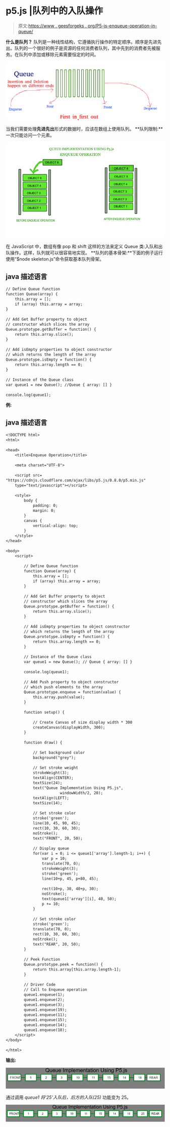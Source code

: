 # p5.js |队列中的入队操作

> 原文:[https://www . geesforgeks . org/P5-js-enqueue-operation-in-queue/](https://www.geeksforgeeks.org/p5-js-enqueue-operation-in-queue/)

**什么是队列？**
队列是一种线性结构，它遵循执行操作的特定顺序。顺序是先进先出。队列的一个很好的例子是资源的任何消费者队列，其中先到的消费者先被服务。在队列中添加或移除元素需要恒定的时间。

![queue](img/a3f253b1dbe832f1e2665a79f5b25dc9.png)

当我们需要处理**先进先出**形式的数据时，应该在数组上使用队列。
**队列限制:**一次只能访问一个元素。

![QUEUE](img/aed027b0ae4b4750ff83807f910778f9.png)

在 JavaScript 中，数组有像 pop 和 shift 这样的方法来定义 Queue 类:入队和出队操作。这样，队列就可以很容易地实现。
**队列的基本骨架:**下面的例子运行使用“$node skeleton.js”命令获取基本队列骨架。

## java 描述语言

```
// Define Queue function
function Queue(array) {
    this.array = [];
    if (array) this.array = array;
}

// Add Get Buffer property to object
// constructor which slices the array
Queue.prototype.getBuffer = function() {
    return this.array.slice();
}

// Add isEmpty properties to object constructor
// which returns the length of the array
Queue.prototype.isEmpty = function() {
    return this.array.length == 0;
}

// Instance of the Queue class
var queue1 = new Queue(); //Queue { array: [] }

console.log(queue1);
```

**例:**

## java 描述语言

```
<!DOCTYPE html>
<html>

<head>
    <title>Enqueue Operation</title>

    <meta charset="UTF-8">

    <script src=
"https://cdnjs.cloudflare.com/ajax/libs/p5.js/0.8.0/p5.min.js"
    type="text/javascript"></script>

    <style>
        body {
            padding: 0;
            margin: 0;
        }
        canvas {
            vertical-align: top;
        }
    </style>
</head>

<body>   
    <script>

        // Define Queue function
        function Queue(array) {
            this.array = [];
            if (array) this.array = array;
        }

        // Add Get Buffer property to object
        // constructor which slices the array
        Queue.prototype.getBuffer = function() {
            return this.array.slice();
        }

        // Add isEmpty properties to object constructor
        // which returns the length of the array
        Queue.prototype.isEmpty = function() {
            return this.array.length == 0;
        }

        // Instance of the Queue class
        var queue1 = new Queue(); // Queue { array: [] }

        console.log(queue1);

        // Add Push property to object constructor
        // which push elements to the array
        Queue.prototype.enqueue = function(value) {
            this.array.push(value);
        }

        function setup() {

            // Create Canvas of size display width * 300
            createCanvas(displayWidth, 300);
        }

        function draw() {

            // Set background color
            background("grey");

            // Set stroke weight
            strokeWeight(3);
            textAlign(CENTER);
            textSize(24);
            text("Queue Implementation Using P5.js",
                        windowWidth/2, 20);
            textAlign(LEFT);
            textSize(14);

            // Set stroke color
            stroke('green');
            line(10, 45, 90, 45);
            rect(10, 30, 60, 30);
            noStroke();
            text("FRONT", 20, 50);

            // Display queue
            for(var i = 0; i <= queue1['array'].length-1; i++) {
                var p = 10;
                translate(70, 0);
                strokeWeight(3);
                stroke('green');
                line(10+p, 45, p+80, 45);

                rect(10+p, 30, 40+p, 30);
                noStroke();
                text(queue1['array'][i], 40, 50);
                p += 10;
            }

            // Set stroke color
            stroke('green');
            translate(70, 0);
            rect(10, 30, 60, 30);
            noStroke();
            text("REAR", 20, 50);
        }

        // Peek Function
        Queue.prototype.peek = function() {
            return this.array[this.array.length-1];
        }

        // Driver Code
        // Call to Enqueue operation
        queue1.enqueue(1);
        queue1.enqueue(2);
        queue1.enqueue(3);
        queue1.enqueue(19);
        queue1.enqueue(11);
        queue1.enqueue(15);
        queue1.enqueue(14);
        queue1.enqueue(18);
    </script>
</body>

</html>                                   
```

**输出:**

![](img/fc93eb3e514563a745ed9e5d432f4b0b.png)

通过调用 *queue1 将‘25’入队后，后方的入队(25)* 功能变为 25。

![](img/9a4e2688c06563ec4f1e2dc64674782a.png)